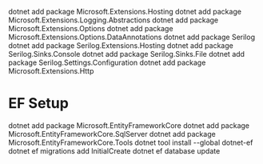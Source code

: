 dotnet add package Microsoft.Extensions.Hosting
dotnet add package Microsoft.Extensions.Logging.Abstractions
dotnet add package Microsoft.Extensions.Options
dotnet add package Microsoft.Extensions.Options.DataAnnotations
dotnet add package Serilog
dotnet add package Serilog.Extensions.Hosting
dotnet add package Serilog.Sinks.Console
dotnet add package Serilog.Sinks.File
dotnet add package Serilog.Settings.Configuration
dotnet add package Microsoft.Extensions.Http

# EF Setup
dotnet add package Microsoft.EntityFrameworkCore
dotnet add package Microsoft.EntityFrameworkCore.SqlServer
dotnet add package Microsoft.EntityFrameworkCore.Tools
dotnet tool install --global dotnet-ef
dotnet ef migrations add InitialCreate
dotnet ef database update